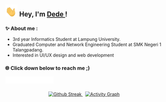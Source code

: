 
<br/>
<br/>

## <img src="https://github.com/afrizalyogi/cdn/blob/main/Assets/GIF/wavehand.gif" width="40px"/> Hey, I'm <a href="https://aakarsh.me" target="_blank">Dede </a>!

### ✨ About me :
- 3rd year Informatics Student at Lampung University.
- Graduated Computer and Network Engineering Student at SMK Negeri 1 Talangpadang.
- Interested in UI/UX design and web development

### 🌐 Click down below to reach me ;)

<a href="https://dedekurnn.me" target="_blank"><img align="left" alt="aakarsh.me" width="22px" src="https://github.com/Aakarsh-B/trying-repos/blob/master/www.svg" /></a>
<a href="https://www.linkedin.com/in/dede-kurniawan-32903a215/" target="_blank"><img align="left" alt="Aakarsh B | LinkedIn" width="22px" src="https://github.com/Aakarsh-B/trying-repos/blob/master/linkedin.svg" />
<a href="https://www.behance.net/dedekurniawan5" target="_blank"><img align="left" alt="Aakarsh B | Behance" width="22px" src="https://github.com/Aakarsh-B/trying-repos/blob/master/behance.svg" />
<a href="https://dribbble.com/DaikyKurn" target="_blank"><img align="left" alt="Aakarsh B | Dribbble" width="22px" src="https://github.com/Aakarsh-B/trying-repos/blob/master/dribbble.svg" />
<a href="https://instagram.com/dede_kurnn" target="_blank"><img align="left" alt="Aakarsh B | Instagram" width="22px" src="https://github.com/Aakarsh-B/trying-repos/blob/master/insta.svg" />
<a href="https://twitter.com/dede_kurnn" target="_blank"><img align="left" alt="Aakarsh B | Twitter" width="22px" src="https://github.com/Aakarsh-B/trying-repos/blob/master/twitter.svg" />
<a href="" target="_blank"><img align="left" alt="Aakarsh B | Medium" width="22px" src="https://github.com/Aakarsh-B/trying-repos/blob/master/medium.svg" />
<br />
<br />

<div align="center">
	<a href="https://git.io/streak-stats" target="_blank">
		<img src="https://github-readme-streak-stats.herokuapp.com?user=DedeKurnn&ring=007AFF&currStreakNum=007AFF&currStreakLabel=007AFF&fire=007AFF" alt="Github Streak" width="42.5%"/>
	</a>
	&nbsp
	<a href="https://github.com/anuraghazra/github-readme-stats" target="_blank">
		<img src="https://github-readme-stats.vercel.app/api?username=DedeKurnn&hide_title=true&include_all_commits=true&count_private=true&border_radius=3" alt="Activity Graph"width="50%"/>
	</a>
</div>

<br/>
  
